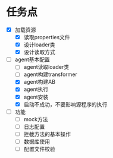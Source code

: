 # 任务点
- [x] 加载资源
  - [x] 读取properties文件
  - [x] 设计loader类
  - [x] 设计读取方式
- [ ] agent基本配置
  - [ ] agent读取loader类
  - [ ] agent构建transformer
  - [x] agent构建AB
  - [x] agent执行
  - [x] agent安装
  - [x] 启动不成功，不要影响源程序的执行
- [ ] 功能
  - [ ] mock方法
  - [ ] 日志配置
  - [ ] 拦截方法的基本操作
  - [ ] 数据库使用
  - [ ] 配置文件校验